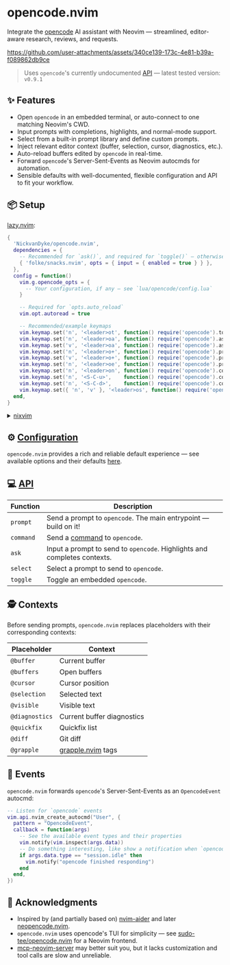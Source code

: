# opencode.nvim

Integrate the [opencode](https://github.com/sst/opencode) AI assistant with Neovim — streamlined, editor-aware research, reviews, and requests. 

https://github.com/user-attachments/assets/340ce139-173c-4e81-b39a-f089862db9ce

> Uses `opencode`'s currently undocumented [API](https://github.com/sst/opencode/blob/dev/packages/opencode/src/server/server.ts) — latest tested version: `v0.9.1`

## ✨ Features

- Open `opencode` in an embedded terminal, or auto-connect to one matching Neovim's CWD.
- Input prompts with completions, highlights, and normal-mode support.
- Select from a built-in prompt library and define custom prompts.
- Inject relevant editor context (buffer, selection, cursor, diagnostics, etc.).
- Auto-reload buffers edited by `opencode` in real-time.
- Forward `opencode`'s Server-Sent-Events as Neovim autocmds for automation.
- Sensible defaults with well-documented, flexible configuration and API to fit your workflow.

## 📦 Setup

[lazy.nvim](https://github.com/folke/lazy.nvim):

```lua
{
  'NickvanDyke/opencode.nvim',
  dependencies = {
    -- Recommended for `ask()`, and required for `toggle()` — otherwise optional
    { 'folke/snacks.nvim', opts = { input = { enabled = true } } },
  },
  config = function()
    vim.g.opencode_opts = {
      -- Your configuration, if any — see `lua/opencode/config.lua`
    }

    -- Required for `opts.auto_reload`
    vim.opt.autoread = true

    -- Recommended/example keymaps
    vim.keymap.set('n', '<leader>ot', function() require('opencode').toggle() end, { desc = 'Toggle embedded' })
    vim.keymap.set('n', '<leader>oa', function() require('opencode').ask('@cursor: ') end, { desc = 'Ask about this' })
    vim.keymap.set('v', '<leader>oa', function() require('opencode').ask('@selection: ') end, { desc = 'Ask about selection' })
    vim.keymap.set('n', '<leader>o+', function() require('opencode').prompt('@buffer', { append = true }) end, { desc = 'Add buffer to prompt' })
    vim.keymap.set('v', '<leader>o+', function() require('opencode').prompt('@selection', { append = true }) end, { desc = 'Add selection to prompt' })
    vim.keymap.set('n', '<leader>oe', function() require('opencode').prompt('Explain @cursor and its context') end, { desc = 'Explain this code' })
    vim.keymap.set('n', '<leader>on', function() require('opencode').command('session_new') end, { desc = 'New session' })
    vim.keymap.set('n', '<S-C-u>',    function() require('opencode').command('messages_half_page_up') end, { desc = 'Messages half page up' })
    vim.keymap.set('n', '<S-C-d>',    function() require('opencode').command('messages_half_page_down') end, { desc = 'Messages half page down' })
    vim.keymap.set({ 'n', 'v' }, '<leader>os', function() require('opencode').select() end, { desc = 'Select prompt' })
  end,
}
```

<details>
<summary><a href="https://github.com/nix-community/nixvim">nixvim</a></summary>

```nix
programs.nixvim = {
  extraPlugins = [
    pkgs.vimPlugins.opencode-nvim
  ];
};
```
</details>

## ⚙️ [Configuration](./lua/opencode/config.lua)

`opencode.nvim` provides a rich and reliable default experience — see available options and their defaults [here](./lua/opencode/config.lua#L47).

## 💻 [API](./lua/opencode.lua)

| Function    | Description |
|-------------|-------------|
| `prompt`  | Send a prompt to `opencode`. The main entrypoint — build on it! |
| `command` | Send a [command](https://opencode.ai/docs/keybinds) to `opencode`. |
| `ask`     | Input a prompt to send to `opencode`. Highlights and completes contexts. |
| `select`  | Select a prompt to send to `opencode`. |
| `toggle`  | Toggle an embedded `opencode`. |

## 🕵️ Contexts

Before sending prompts, `opencode.nvim` replaces placeholders with their corresponding contexts:

| Placeholder | Context |
| - | - |
| `@buffer` | Current buffer |
| `@buffers` | Open buffers |
| `@cursor` | Cursor position |
| `@selection` | Selected text |
| `@visible` | Visible text |
| `@diagnostics` | Current buffer diagnostics |
| `@quickfix` | Quickfix list |
| `@diff` | Git diff |
| `@grapple` | [grapple.nvim](https://github.com/cbochs/grapple.nvim) tags |

## 👀 Events

`opencode.nvim` forwards `opencode`'s Server-Sent-Events as an `OpencodeEvent` autocmd:

```lua
-- Listen for `opencode` events
vim.api.nvim_create_autocmd("User", {
  pattern = "OpencodeEvent",
  callback = function(args)
    -- See the available event types and their properties
    vim.notify(vim.inspect(args.data))
    -- Do something interesting, like show a notification when `opencode` finishes responding
    if args.data.type == "session.idle" then
      vim.notify("opencode finished responding")
    end
  end,
})
```

## 🙏 Acknowledgments

- Inspired by (and partially based on) [nvim-aider](https://github.com/GeorgesAlkhouri/nvim-aider) and later [neopencode.nvim](https://github.com/loukotal/neopencode.nvim).
- `opencode.nvim` uses opencode's TUI for simplicity — see [sudo-tee/opencode.nvim](https://github.com/sudo-tee/opencode.nvim) for a Neovim frontend.
- [mcp-neovim-server](https://github.com/bigcodegen/mcp-neovim-server) may better suit you, but it lacks customization and tool calls are slow and unreliable.
